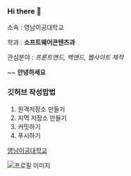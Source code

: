 ### Hi there 👋

소속 : 영남이공대학교

학과 : **소프트웨어콘텐츠과**

관심분야 : *프론트앤드, 백앤드, 웹사이트 제작*

~~
**안녕하세요**

### 깃허브 작성밥법
1. 원격저장소 만들기
2. 지역 저장소 만들기
3. 커밋하기
4. 푸시하기

[영남이공대학교](http://www.unc.ac.kr)

![프로필 이미지](./눈사람.jpeg)
<!--
**JinsuBae2/JinsuBae2** is a ✨ _special_ ✨ repository because its `README.md` (this file) appears on your GitHub profile.

Here are some ideas to get you started:

- 🔭 I’m currently working on ...
- 🌱 I’m currently learning ...
- 👯 I’m looking to collaborate on ...
- 🤔 I’m looking for help with ...
- 💬 Ask me about ...
- 📫 How to reach me: ...
- 😄 Pronouns: ...
- ⚡ Fun fact: ...
-->
